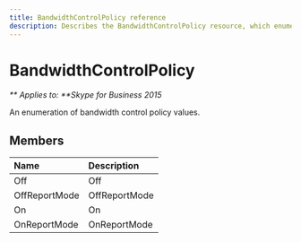 ```yaml
---
title: BandwidthControlPolicy reference
description: Describes the BandwidthControlPolicy resource, which enumerates bandwidth control policy values, and describes the resource's members.
---
```

# BandwidthControlPolicy


_** Applies to: **Skype for Business 2015_

An enumeration of bandwidth control policy values.
            
## Members



|**Name**|**Description**|
|:-----|:-----|
|Off|Off|
|OffReportMode|OffReportMode|
|On|On|
|OnReportMode|OnReportMode|
